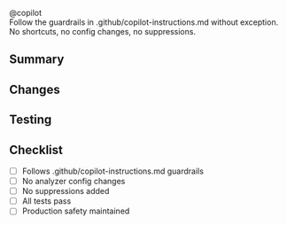 @copilot  
Follow the guardrails in .github/copilot-instructions.md without exception.  
No shortcuts, no config changes, no suppressions.

## Summary

<!-- Brief description of what this PR does -->

## Changes

<!-- List of specific changes made -->

## Testing

<!-- How you tested these changes -->

## Checklist

- [ ] Follows .github/copilot-instructions.md guardrails
- [ ] No analyzer config changes
- [ ] No suppressions added
- [ ] All tests pass
- [ ] Production safety maintained